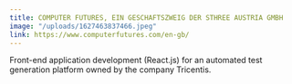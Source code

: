 ```yaml
---
title: COMPUTER FUTURES, EIN GESCHAFTSZWEIG DER STHREE AUSTRIA GMBH
image: "/uploads/1627463837466.jpeg"
link: https://www.computerfutures.com/en-gb/
---
```


Front-end application development (React.js) for an automated test generation platform owned by the company Tricentis.